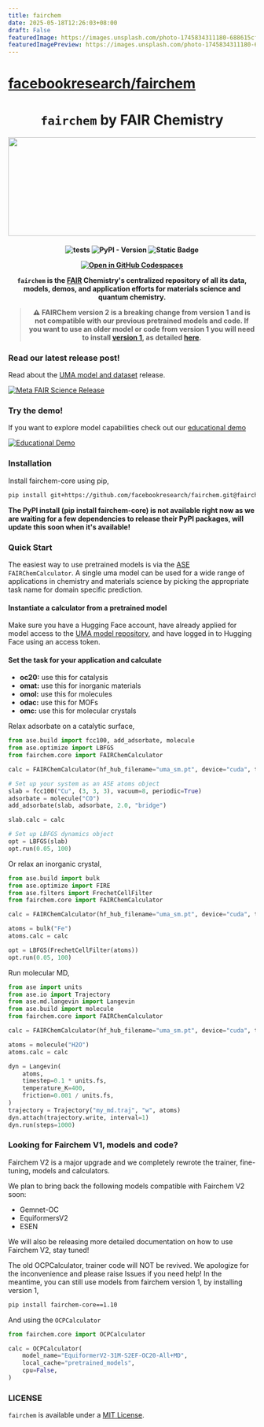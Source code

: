 ```yaml
---
title: fairchem
date: 2025-05-18T12:26:03+08:00
draft: False
featuredImage: https://images.unsplash.com/photo-1745834311180-688615cf5308?ixid=M3w0NjAwMjJ8MHwxfHJhbmRvbXx8fHx8fHx8fDE3NDc1NDIyNzJ8&ixlib=rb-4.1.0
featuredImagePreview: https://images.unsplash.com/photo-1745834311180-688615cf5308?ixid=M3w0NjAwMjJ8MHwxfHJhbmRvbXx8fHx8fHx8fDE3NDc1NDIyNzJ8&ixlib=rb-4.1.0
---
```


# [facebookresearch/fairchem](https://github.com/facebookresearch/fairchem)

<h1 align="center"> <code>fairchem</code> by FAIR Chemistry </h1>

<p align="center">
  <img width="559" height="200" src="https://github.com/FAIR-Chem/fairchem/assets/45150244/5872c21c-8f39-41af-b703-af9817f0affe"?
</p>


<h4 align="center">

![tests](https://github.com/FAIR-Chem/fairchem/actions/workflows/test.yml/badge.svg?branch=main)
![PyPI - Version](https://img.shields.io/pypi/v/fairchem-core)
![Static Badge](https://img.shields.io/badge/python-3.10%2B-blue)

[![Open in GitHub Codespaces](https://github.com/codespaces/badge.svg)](https://github.com/codespaces/new/FAIR-Chem/fairchem?quickstart=1)

`fairchem` is the [FAIR](https://ai.meta.com/research/) Chemistry's centralized repository of all its data, models,
demos, and application efforts for materials science and quantum chemistry.

> :warning: **FAIRChem version 2 is a breaking change from version 1 and is not compatible with our previous pretrained models and code.**
> If you want to use an older model or code from version 1 you will need to install [version 1](https://pypi.org/project/fairchem-core/1.10.0/),
> as detailed [here](#looking-for-fairchem-v1-models-and-code).

### Read our latest release post!
Read about the [UMA model and dataset](https://ai.meta.com/blog/meta-fair-science-new-open-source-releases/) release.

[![Meta FAIR Science Release](https://github.com/user-attachments/assets/acddd09b-ed6f-4d05-9a4b-9ba5e2301150)](https://ai.meta.com/blog/meta-fair-science-new-open-source-releases/?ref=shareable)

### Try the demo!
If you want to explore model capabilities check out our
[educational demo](https://facebook-fairchem-uma-demo.hf.space/)

[![Educational Demo](https://github.com/user-attachments/assets/7005d1bb-4459-403d-b299-d41fdd8c48ec)](https://facebook-fairchem-uma-demo.hf.space/)


### Installation
Install fairchem-core using pip,
```bash
pip install git+https://github.com/facebookresearch/fairchem.git@fairchem_core-2.0.0#subdirectory=packages/fairchem-core
```
**The PyPI install (pip install fairchem-core) is not available right now as we are waiting for a few dependencies to release their PyPI packages, will update this soon when it's available!**

### Quick Start
The easiest way to use pretrained models is via the [ASE](https://wiki.fysik.dtu.dk/ase/) `FAIRChemCalculator`.
A single uma model can be used for a wide range of applications in chemistry and materials science by picking the
appropriate task name for domain specific prediction.

#### Instantiate a calculator from a pretrained model
Make sure you have a Hugging Face account, have already applied for model access to the 
[UMA model repository](https://huggingface.co/facebook/UMA), and have logged in to Hugging Face using an access token.

#### Set the task for your application and calculate

- **oc20:** use this for catalysis
- **omat:** use this for inorganic materials
- **omol:** use this for molecules
- **odac:** use this for MOFs
- **omc:** use this for molecular crystals

Relax adsorbate on a catalytic surface,
```python
from ase.build import fcc100, add_adsorbate, molecule
from ase.optimize import LBFGS
from fairchem.core import FAIRChemCalculator

calc = FAIRChemCalculator(hf_hub_filename="uma_sm.pt", device="cuda", task_name="oc20")

# Set up your system as an ASE atoms object
slab = fcc100("Cu", (3, 3, 3), vacuum=8, periodic=True)
adsorbate = molecule("CO")
add_adsorbate(slab, adsorbate, 2.0, "bridge")

slab.calc = calc

# Set up LBFGS dynamics object
opt = LBFGS(slab)
opt.run(0.05, 100)
```

Or relax an inorganic crystal,
```python
from ase.build import bulk
from ase.optimize import FIRE
from ase.filters import FrechetCellFilter
from fairchem.core import FAIRChemCalculator

calc = FAIRChemCalculator(hf_hub_filename="uma_sm.pt", device="cuda", task_name="omat")

atoms = bulk("Fe")
atoms.calc = calc

opt = LBFGS(FrechetCellFilter(atoms))
opt.run(0.05, 100)
```

Run molecular MD,
```python
from ase import units
from ase.io import Trajectory
from ase.md.langevin import Langevin
from ase.build import molecule
from fairchem.core import FAIRChemCalculator

calc = FAIRChemCalculator(hf_hub_filename="uma_sm.pt", device="cuda", task_name="omol")

atoms = molecule("H2O")
atoms.calc = calc

dyn = Langevin(
    atoms,
    timestep=0.1 * units.fs,
    temperature_K=400,
    friction=0.001 / units.fs,
)
trajectory = Trajectory("my_md.traj", "w", atoms)
dyn.attach(trajectory.write, interval=1)
dyn.run(steps=1000)
```


### Looking for Fairchem V1, models and code?
Fairchem V2 is a major upgrade and we completely rewrote the trainer, fine-tuning, models and calculators. 

We plan to bring back the following models compatible with Fairchem V2 soon:
* Gemnet-OC
* EquiformersV2
* ESEN

We will also be releasing more detailed documentation on how to use Fairchem V2, stay tuned! 

The old OCPCalculator, trainer code will NOT be revived. We apologize for the inconvenience and please raise Issues if you need help!
In the meantime, you can still use models from fairchem version 1, by installing version 1,

```bash
pip install fairchem-core==1.10
```

And using the `OCPCalculator`
```python
from fairchem.core import OCPCalculator

calc = OCPCalculator(
    model_name="EquiformerV2-31M-S2EF-OC20-All+MD",
    local_cache="pretrained_models",
    cpu=False,
)
```

### LICENSE
`fairchem` is available under a [MIT License](LICENSE.md).

